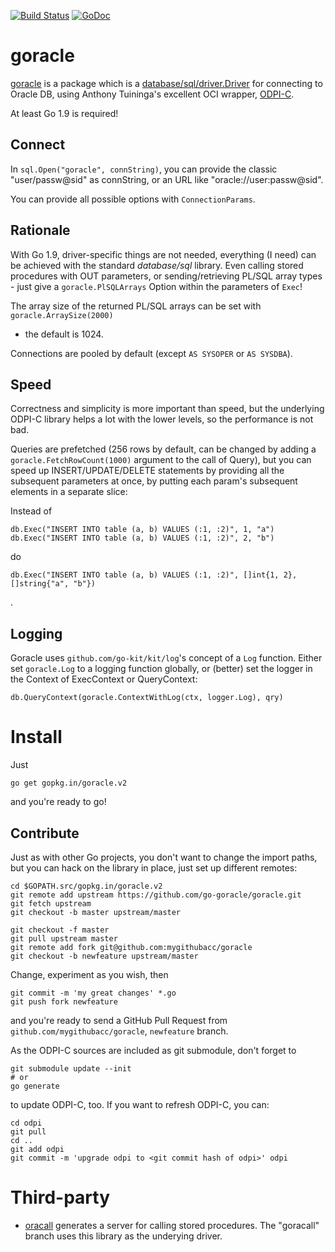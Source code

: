 [![Build Status](https://travis-ci.org/go-goracle/goracle.svg?branch=v2)](https://travis-ci.org/go-goracle/goracle)
[![GoDoc](https://godoc.org/gopkg.in/goracle.v2?status.svg)](http://godoc.org/gopkg.in/goracle.v2)

# goracle #
[goracle](driver.go) is a package which is a
[database/sql/driver.Driver](http://golang.org/pkg/database/sql/driver/#Driver)
for connecting to Oracle DB, using Anthony Tuininga's excellent OCI wrapper,
[ODPI-C](https://www.github.com/oracle/odpi).

At least Go 1.9 is required!

## Connect ##
In `sql.Open("goracle", connString)`, you can provide the classic "user/passw@sid"
as connString, or an URL like "oracle://user:passw@sid".

You can provide all possible options with `ConnectionParams`.

## Rationale ##
With Go 1.9, driver-specific things are not needed, everything (I need) can be
achieved with the standard *database/sql* library. Even calling stored procedures
with OUT parameters, or sending/retrieving PL/SQL array types - just give a
`goracle.PlSQLArrays` Option within the parameters of `Exec`!

The array size of the returned PL/SQL arrays can be set with `goracle.ArraySize(2000)`
- the default is 1024.

Connections are pooled by default (except `AS SYSOPER` or `AS SYSDBA`).

## Speed ##
Correctness and simplicity is more important than speed, but the underlying ODPI-C library
helps a lot with the lower levels, so the performance is not bad.

Queries are prefetched (256 rows by default, can be changed by adding a
`goracle.FetchRowCount(1000)` argument to the call of Query),
but you can speed up INSERT/UPDATE/DELETE statements
by providing all the subsequent parameters at once, by putting each param's subsequent
elements in a separate slice:

Instead of

    db.Exec("INSERT INTO table (a, b) VALUES (:1, :2)", 1, "a")
    db.Exec("INSERT INTO table (a, b) VALUES (:1, :2)", 2, "b")

do

    db.Exec("INSERT INTO table (a, b) VALUES (:1, :2)", []int{1, 2}, []string{"a", "b"})

.

## Logging ##
Goracle uses `github.com/go-kit/kit/log`'s concept of a `Log` function.
Either set `goracle.Log` to a logging function globally,
or (better) set the logger in the Context of ExecContext or QueryContext:

    db.QueryContext(goracle.ContextWithLog(ctx, logger.Log), qry)

# Install #
Just

	go get gopkg.in/goracle.v2

and you're ready to go!

## Contribute ##
Just as with other Go projects, you don't want to change the import paths, but you can hack on the library
in place, just set up different remotes:

	cd $GOPATH.src/gopkg.in/goracle.v2
	git remote add upstream https://github.com/go-goracle/goracle.git
	git fetch upstream
	git checkout -b master upstream/master

	git checkout -f master
	git pull upstream master
	git remote add fork git@github.com:mygithubacc/goracle
	git checkout -b newfeature upstream/master

Change, experiment as you wish, then

	git commit -m 'my great changes' *.go
	git push fork newfeature

and you're ready to send a GitHub Pull Request from `github.com/mygithubacc/goracle`, `newfeature` branch.

As the ODPI-C sources are included as git submodule, don't forget to

	git submodule update --init
	# or
	go generate

to update ODPI-C, too.
If you want to refresh ODPI-C, you can:

	cd odpi
	git pull
	cd ..
	git add odpi
	git commit -m 'upgrade odpi to <git commit hash of odpi>' odpi

# Third-party #

  * [oracall](https://github.com/tgulacsi/oracall) generates a server for calling stored procedures.
  The "goracall" branch uses this library as the underying driver.

